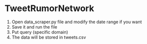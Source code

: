 # TweetRumorNetwork

1. Open data_scraper.py file and modify the date range if you want
2. Save it and run the file
3. Put query (specific domain)
4. The data will be stored in tweets.csv
